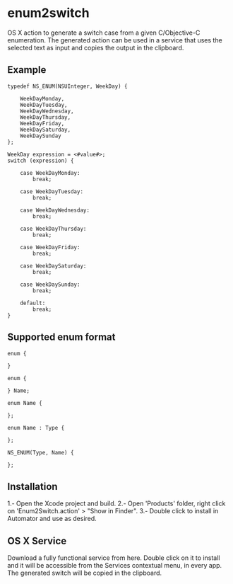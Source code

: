 enum2switch
===========

OS X action to generate a switch case from a given C/Objective-C enumeration. The generated action can be used
in a service that uses the selected text as input and copies the output in the clipboard.

Example
-------

	typedef NS_ENUM(NSUInteger, WeekDay) {

	    WeekDayMonday, 
	    WeekDayTuesday, 
	    WeekDayWednesday, 
	    WeekDayThursday, 
	    WeekDayFriday, 
	    WeekDaySaturday,
	    WeekDaySunday
	};

	WeekDay expression = <#value#>;
	switch (expression) {

		case WeekDayMonday:
			break;

		case WeekDayTuesday:
			break;

		case WeekDayWednesday:
			break;

		case WeekDayThursday:
			break;

		case WeekDayFriday:
			break;

		case WeekDaySaturday:
			break;

		case WeekDaySunday:
			break;

		default:
			break;
	}

Supported enum format
---------------------

	enum {
		
	}

	enum {
		
	} Name;

	enum Name {
		
	};

	enum Name : Type {
		
	};

	NS_ENUM(Type, Name) {
		
	};

Installation
------------

1.- Open the Xcode project and build.
2.- Open 'Products' folder, right click on 'Enum2Switch.action' > "Show in Finder".
3.- Double click to install in Automator and use as desired.

OS X Service
------------

Download a fully functional service from here. Double click on it to install and it will be accessible from the Services contextual menu, in every app. The generated switch will be copied in the clipboard.
